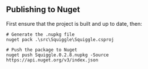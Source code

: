 
## Publishing to Nuget

First ensure that the project is built and up to date, then:

```
# Generate the .nupkg file
nuget pack .\src\Squiggle\Squiggle.csproj

# Push the package to Nuget
nuget push Squiggle.0.2.8.nupkg -Source https://api.nuget.org/v3/index.json
```